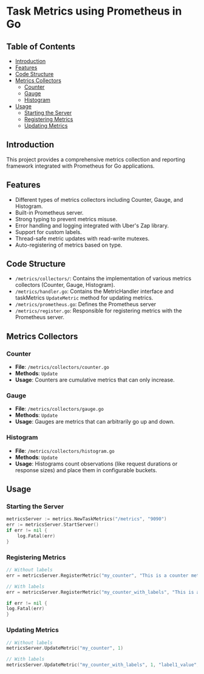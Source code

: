 # Task Metrics using Prometheus in Go

## Table of Contents

- [Introduction](#introduction)
- [Features](#features)
- [Code Structure](#code-structure)
- [Metrics Collectors](#metrics-collectors)
  - [Counter](#counter)
  - [Gauge](#gauge)
  - [Histogram](#histogram)
- [Usage](#usage)
  - [Starting the Server](#starting-the-server)
  - [Registering Metrics](#registering-metrics)
  - [Updating Metrics](#updating-metrics)

## Introduction

This project provides a comprehensive metrics collection and reporting framework integrated with Prometheus for Go applications.

## Features

- Different types of metrics collectors including Counter, Gauge, and Histogram.
- Built-in Prometheus server.
- Strong typing to prevent metrics misuse.
- Error handling and logging integrated with Uber's Zap library.
- Support for custom labels.
- Thread-safe metric updates with read-write mutexes.
- Auto-registering of metrics based on type.

## Code Structure

- `/metrics/collectors/`: Contains the implementation of various metrics collectors (Counter, Gauge, Histogram).
- `/metrics/handler.go`: Contains the MetricHandler interface and taskMetrics `UpdateMetric` method for updating metrics.
- `/metrics/prometheus.go`: Defines the Prometheus server
- `/metrics/register.go`: Responsible for registering metrics with the Prometheus server.

## Metrics Collectors

### Counter

- **File**: `/metrics/collectors/counter.go`
- **Methods**: `Update`
- **Usage**: Counters are cumulative metrics that can only increase.

### Gauge

- **File**: `/metrics/collectors/gauge.go`
- **Methods**: `Update`
- **Usage**: Gauges are metrics that can arbitrarily go up and down.

### Histogram

- **File**: `/metrics/collectors/histogram.go`
- **Methods**: `Update`
- **Usage**: Histograms count observations (like request durations or response sizes) and place them in configurable buckets.

## Usage

### Starting the Server

```go
metricsServer := metrics.NewTaskMetrics("/metrics", "9090")
err := metricsServer.StartServer()
if err != nil {
    log.Fatal(err)
}
```

### Registering Metrics

```go
// Without labels
err = metricsServer.RegisterMetric("my_counter", "This is a counter metric", nil, &collectors.Counter{})

// With labels
err = metricsServer.RegisterMetric("my_counter_with_labels", "This is a counter metric with labels", []string{"label1", "label2"}, &collectors.Counter{})

if err != nil {
log.Fatal(err)
}
```

### Updating Metrics

```go
// Without labels
metricsServer.UpdateMetric("my_counter", 1)

// With labels
metricsServer.UpdateMetric("my_counter_with_labels", 1, "label1_value", "label2_value")
```